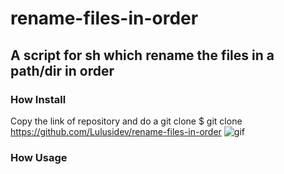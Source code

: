 # rename-files-in-order

## A script for sh which rename the files in a path/dir in order

### How Install
Copy the link of repository and do a git clone
    $ git clone https://github.com/Lulusidev/rename-files-in-order
![gif](https://media1.giphy.com/media/oj5UuKAcpuQwLXszT1/giphy.gif)
### How Usage

